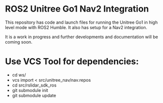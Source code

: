 # ROS2 Unitree Go1 Nav2 Integration
This repository has code and launch files for running the Unitree Go1 in high level mode with ROS2 Humble. It also has setup for a Nav2 integration.

It is a work in progress and further developments and documentation will be coming soon.

# Use VCS Tool for dependencies:
* cd ws/
* vcs import < src/unitree_nav/nav.repos 
* cd src/rslidar_sdk_ros
* git submodule init
* git submodule update
